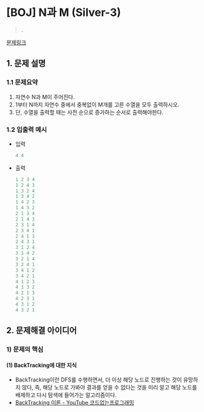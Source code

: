 # [BOJ] N과 M (Silver-3)

> .

[문제링크](https://www.acmicpc.net/status?user_id=wjsrlahrlco&problem_id=15649&from_mine=1)

## 1. 문제 설명



### 1.1 문제요약

1. 자연수 N과 M이 주어진다.
2. 1부터 N까지 자연수 중에서 중복없이 M개를 고른 수열을 모두 출력하시오.
3. 단, 수열을 출력할 때는 사전 순으로 증가하는 순서로 출력해야한다.

### 1.2 입출력 예시

- 입력

  ```python
  4 4
  ```
  
- 출력

  ```python
  1 2 3 4
  1 2 4 3
  1 3 2 4
  1 3 4 2
  1 4 2 3
  1 4 3 2
  2 1 3 4
  2 1 4 3
  2 3 1 4
  2 3 4 1
  2 4 1 3
  2 4 3 1
  3 1 2 4
  3 1 4 2
  3 2 1 4
  3 2 4 1
  3 4 1 2
  3 4 2 1
  4 1 2 3
  4 1 3 2
  4 2 1 3
  4 2 3 1
  4 3 1 2
  4 3 2 1
  ```
  
  

## 2. 문제해결 아이디어



### 1) 문제의 핵심



#### (1) BackTracking에 대한 지식

- BackTracking이란 DFS를 수행하면서, 더 이상 해당 노드로 진행하는 것이 유망하지 않다, 즉, 해당 노드로 가봐야 결과를 얻을 수 없다는 것을 미리 알고 해당 노드를 배제하고 다시 탐색에 들어가는 알고리즘이다.
- [BackTracking 이론 - YouTube 코드없는프로그래밍](https://www.youtube.com/watch?v=Ar40zcPoKEI)

